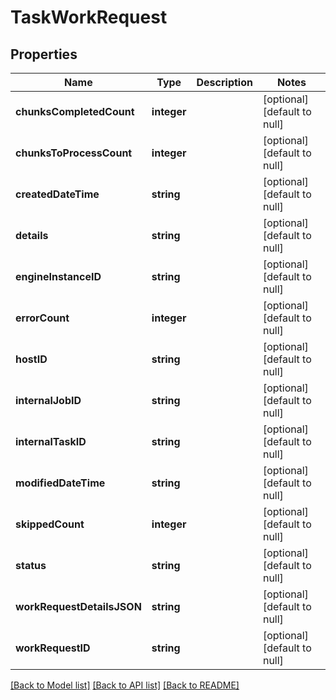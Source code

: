 # TaskWorkRequest

## Properties
Name | Type | Description | Notes
------------ | ------------- | ------------- | -------------
**chunksCompletedCount** | **integer** |  | [optional] [default to null]
**chunksToProcessCount** | **integer** |  | [optional] [default to null]
**createdDateTime** | **string** |  | [optional] [default to null]
**details** | **string** |  | [optional] [default to null]
**engineInstanceID** | **string** |  | [optional] [default to null]
**errorCount** | **integer** |  | [optional] [default to null]
**hostID** | **string** |  | [optional] [default to null]
**internalJobID** | **string** |  | [optional] [default to null]
**internalTaskID** | **string** |  | [optional] [default to null]
**modifiedDateTime** | **string** |  | [optional] [default to null]
**skippedCount** | **integer** |  | [optional] [default to null]
**status** | **string** |  | [optional] [default to null]
**workRequestDetailsJSON** | **string** |  | [optional] [default to null]
**workRequestID** | **string** |  | [optional] [default to null]

[[Back to Model list]](../README.md#documentation-for-models) [[Back to API list]](../README.md#documentation-for-api-endpoints) [[Back to README]](../README.md)


